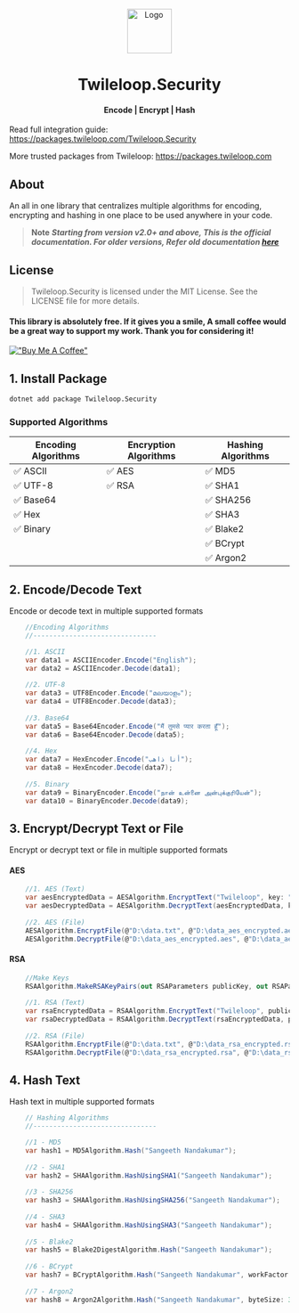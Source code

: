 ﻿<!-- PROJECT LOGO -->
<br />
<div align="center">
  <a href="https://github.com/sangeethnandakumar/Twileloop.Security">
    <img src="https://iili.io/HUE81eI.png" alt="Logo" width="80" height="80">
  </a>

  <h1 align="center"> Twileloop.Security </h1>
  <h4 align="center"> Encode | Encrypt | Hash </h4>

</div>

Read full integration guide: https://packages.twileloop.com/Twileloop.Security

More trusted packages from Twileloop: https://packages.twileloop.com

## About
An all in one library that centralizes multiple algorithms for encoding, encrypting and hashing in one place to be used anywhere in your code.

> **Note**
> ***Starting from version v2.0+ and above, This is the official documentation. For older versions, Refer old documentation <a href="https://github.com/sangeethnandakumar/Twileloop.Security/blob/master/README_Old.md">
    here
  </a>***

## License
> Twileloop.Security is licensed under the MIT License. See the LICENSE file for more details.

#### This library is absolutely free. If it gives you a smile, A small coffee would be a great way to support my work. Thank you for considering it!
[!["Buy Me A Coffee"](https://www.buymeacoffee.com/assets/img/custom_images/orange_img.png)](https://www.buymeacoffee.com/sangeethnanda)


## 1. Install Package
```bash
dotnet add package Twileloop.Security
```

### Supported Algorithms

| Encoding Algorithms | Encryption Algorithms | Hashing Algorithms
| ---      | ---       | ---
| ✅ ASCII | ✅ AES | ✅ MD5
| ✅ UTF-8 | ✅ RSA | ✅ SHA1
| ✅ Base64 | | ✅ SHA256
| ✅ Hex | | ✅ SHA3
| ✅ Binary | | ✅ Blake2
| | | ✅ BCrypt
| | | ✅ Argon2


## 2. Encode/Decode Text
Encode or decode text in multiple supported formats

```csharp
    //Encoding Algorithms
    //-------------------------------

    //1. ASCII
    var data1 = ASCIIEncoder.Encode("English");
    var data2 = ASCIIEncoder.Decode(data1);
    
    //2. UTF-8
    var data3 = UTF8Encoder.Encode("മലയാളം");
    var data4 = UTF8Encoder.Decode(data3);
    
    //3. Base64
    var data5 = Base64Encoder.Encode("मैं तुमसे प्यार करता हूँ");
    var data6 = Base64Encoder.Decode(data5);
    
    //4. Hex
    var data7 = HexEncoder.Encode("أنا ذاهب");
    var data8 = HexEncoder.Decode(data7);
    
    //5. Binary
    var data9 = BinaryEncoder.Encode("நான் உன்னை அன்புக்குரியேன்");
    var data10 = BinaryEncoder.Decode(data9);
```

## 3. Encrypt/Decrypt Text or File
Encrypt or decrypt text or file in multiple supported formats

#### AES
```csharp
    //1. AES (Text)
    var aesEncryptedData = AESAlgorithm.EncryptText("Twileloop", key: "1234", iv: "1234567890123456");
    var aesDecryptedData = AESAlgorithm.DecryptText(aesEncryptedData, key: "1234", iv: "1234567890123456");
    
    //2. AES (File)
    AESAlgorithm.EncryptFile(@"D:\data.txt", @"D:\data_aes_encrypted.aes", key: "1234", iv: "1234567890123456");
    AESAlgorithm.DecryptFile(@"D:\data_aes_encrypted.aes", @"D:\data_aes_decrypted.txt", key: "1234", iv: "1234567890123456");
```

#### RSA
```csharp
    //Make Keys
    RSAAlgorithm.MakeRSAKeyPairs(out RSAParameters publicKey, out RSAParameters privateKey);
    
    //1. RSA (Text)    
    var rsaEncryptedData = RSAAlgorithm.EncryptText("Twileloop", publicKey);
    var rsaDecryptedData = RSAAlgorithm.DecryptText(rsaEncryptedData, privateKey);
    
    //2. RSA (File)
    RSAAlgorithm.EncryptFile(@"D:\data.txt", @"D:\data_rsa_encrypted.rsa", publicKey);
    RSAAlgorithm.DecryptFile(@"D:\data_rsa_encrypted.rsa", @"D:\data_rsa_decrypted.txt", privateKey);
```

## 4. Hash Text
Hash text in multiple supported formats

```csharp
    // Hashing Algorithms
    //-------------------------------

    //1 - MD5
    var hash1 = MD5Algorithm.Hash("Sangeeth Nandakumar");
    
    //2 - SHA1
    var hash2 = SHAAlgorithm.HashUsingSHA1("Sangeeth Nandakumar");
    
    //3 - SHA256 
    var hash3 = SHAAlgorithm.HashUsingSHA256("Sangeeth Nandakumar");
    
    //4 - SHA3 
    var hash4 = SHAAlgorithm.HashUsingSHA3("Sangeeth Nandakumar");
    
    //5 - Blake2 
    var hash5 = Blake2DigestAlgorithm.Hash("Sangeeth Nandakumar");
    
    //6 - BCrypt 
    var hash7 = BCryptAlgorithm.Hash("Sangeeth Nandakumar", workFactor: 11);
    
    //7 - Argon2
    var hash8 = Argon2Algorithm.Hash("Sangeeth Nandakumar", byteSize: 32, iterations: 1, memorySizeKB: 4096, degreeOfParallelism: 1);
```
